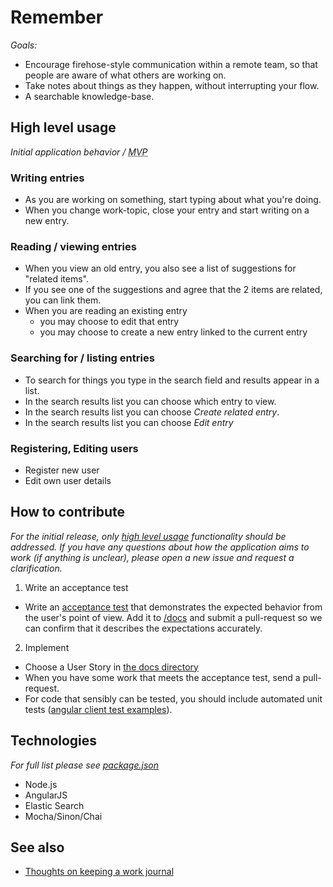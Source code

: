 # Remember
_Goals:_

- Encourage firehose-style communication within a remote team, so that people are aware of what others are working on.
- Take notes about things as they happen, without interrupting your flow.
- A searchable knowledge-base.

<a name="HighLevelUsage"></a>
## High level usage
_Initial application behavior / <abbr title="Minimum Viable Product">MVP</abbr>_

### Writing entries
- As you are working on something, start typing about what you're doing.
- When you change work-topic, close your entry and start writing on a new entry.

### Reading / viewing entries 
- When you view an old entry, you also see a list of suggestions for "related items".
- If you see one of the suggestions and agree that the 2 items are related, you can link them.
- When you are reading an existing entry
  - you may choose to edit that entry
  - you may choose to create a new entry linked to the current entry

### Searching for / listing entries
- To search for things you type in the search field and results appear in a list.
- In the search results list you can choose which entry to view.
- In the search results list you can choose _Create related entry_.
- In the search results list you can choose _Edit entry_

### Registering, Editing users
- Register new user
- Edit own user details

## How to contribute
_For the initial release, only [high level usage](#HighLevelUsage) functionality should be addressed. If you have any questions about how the application aims to work (if anything is unclear), please open a new issue and request a clarification._

1. Write an acceptance test
  - Write an [acceptance test](https://github.com/x-team/standards/blob/master/end-user-tests/README.md) that demonstrates the expected behavior from the user's point of view. Add it to [/docs](/docs) and submit a pull-request so we can confirm that it describes the expectations accurately.
2. Implement
  - Choose a User Story in [the docs directory](/docs)
  - When you have some work that meets the acceptance test, send a pull-request.
  - For code that sensibly can be tested, you should include automated unit tests ([angular client test examples](/client/test)).

## Technologies
_For full list please see [package.json](/package.json)_

- Node.js
- AngularJS
- Elastic Search
- Mocha/Sinon/Chai

## See also
- [Thoughts on keeping a work journal](https://github.com/joshwnj/words/blob/master/work-journal.md)
